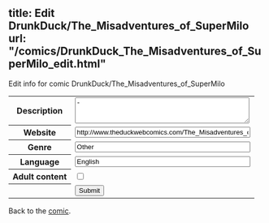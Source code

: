 title: Edit DrunkDuck/The_Misadventures_of_SuperMilo
url: "/comics/DrunkDuck_The_Misadventures_of_SuperMilo_edit.html"
---
Edit info for comic DrunkDuck/The_Misadventures_of_SuperMilo

<form name="comic" action="http://gaepostmail.appspot.com/comic/" method="post">
<table class="comicinfo">
<tr>
<th>Description</th><td><textarea name="description" cols="40" rows="3">-</textarea></td>
</tr>
<tr>
<th>Website</th><td><input type="text" name="url" value="http://www.theduckwebcomics.com/The_Misadventures_of_SuperMilo/" size="40"/></td>
</tr>
<tr>
<th>Genre</th><td><input type="text" name="genre" value="Other" size="40"/></td>
</tr>
<tr>
<th>Language</th><td><input type="text" name="language" value="English" size="40"/></td>
</tr>
<tr>
<th>Adult content</th><td><input type="checkbox" name="adult" value="adult" /></td>
</tr>
<tr>
<th></th><td>
<input type="hidden" name="comic" value="DrunkDuck_The_Misadventures_of_SuperMilo" />
<input type="submit" name="submit" value="Submit" />
</td>
</tr>
</table>
</form>

Back to the [comic](DrunkDuck_The_Misadventures_of_SuperMilo.html).
